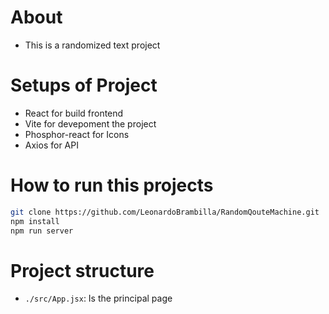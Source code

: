 # About 
- This is a randomized text project

# Setups of Project
- React for build frontend
- Vite for devepoment the project
- Phosphor-react for Icons
- Axios for API

# How to run this projects
```sh
git clone https://github.com/LeonardoBrambilla/RandomQouteMachine.git
npm install
npm run server
```

# Project structure
- `./src/App.jsx`: Is the principal page
